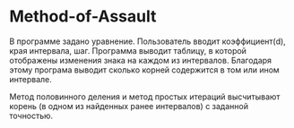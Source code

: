# Method-of-Assault


В программе задано уравнение. Пользователь вводит коэффициент(d), края интервала, шаг. Программа выводит таблицу, в которой отображены изменения знака на каждом из интервалов. Благодаря этому програма выводит сколько корней содержится в том или ином интервале.

Метод половинного деления и метод простых итераций высчитывают корень (в одном из найденных ранее интервалов) с заданной точностью.
